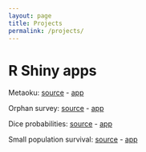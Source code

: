 ```yaml
---
layout: page
title: Projects 
permalink: /projects/
---
```


# R Shiny apps 

Metaoku: [source](https://github.com/arendsee/metaoku) - [app](https://metaoku.shinyapps.io/archive/)

Orphan survey: [source](https://github.com/arendsee/orphan-survey) - [app](http://arendsee.shinyapps.io/orphan-survey)

Dice probabilities: [source](https://github.com/arendsee/dnd) - [app](http://arendsee.shinyapps.io/dnd-rolls)

Small population survival: [source](https://github.com/arendsee/interstellar) - [app](http://arendsee.shinyapps.io/interstellar)
